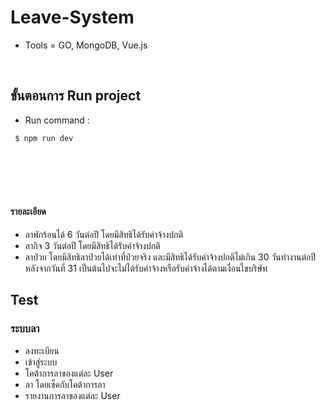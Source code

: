 # Leave-System
- Tools = GO, MongoDB, Vue.js
</br>

## ขั้นตอนการ Run project
- Run command :
```
 $ npm run dev
```
</br></br></br></br>

#### รายละเอียด
- ลาพักร้อนได้ 6 วันต่อปี โดยมีสิทธิได้รับค่าจ้างปกติ
- ลากิจ 3 วันต่อปี โดยมีสิทธิได้รับค่าจ้างปกติ
- ลาป่วย โดยมีสิทธิลาป่วยได้เท่าที่ป่วยจริง และมีสิทธิได้รับค่าจ้างปกติไม่เกิน 30 วันทำงานต่อปี หลังจากวันที่ 31 เป็นต้นไปจะไม่ได้รับค่าจ้างหรือรับค่าจ้างได้ตามเงื่อนไขบริษัท

## Test
### ระบบลา
- ลงทะเบียน
- เข้าสู่ระบบ
- โคต้าการลาของแต่ละ User
- ลา โดยเช็คกับโคต้าการลา
- รายงานการลาของแต่ละ User